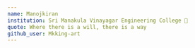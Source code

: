 ```yaml
---
name: Manojkiran
institution: Sri Manakula Vinayagar Engineering College 🚩
quote: Where there is a will, there is a way 
github_user: Mkking-art
---
```

